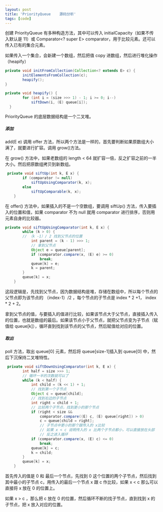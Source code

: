 ```yaml
---
layout: post
title: 'PriorityQueue    源码分析'
tags: [code]
---
```


创建 PriorityQueue 有多种构造方法，其中可以传入 initialCapacity（如果不传入默认是 11）或 Comparator<? super E> comparator，用于比较元素。还可以传入已有的集合元素。

如果传入一个集合，会新建一个数组，然后把值 copy 进数组，然后进行堆化操作（heapify）

```java
private void initFromCollection(Collection<? extends E> c) {
        initElementsFromCollection(c);
        heapify();
}

private void heapify() {
        for (int i = (size >>> 1) - 1; i >= 0; i--)
            siftDown(i, (E) queue[i]);
  }
```

PriorityQueue 的底层数据结构是一个二叉堆。

##### 添加

add(E e) 调用 offer 方法，所以两个方法是一样的，首先要判断如果原数组大小满了，就要进行扩容。调用 grow()方法。

在 grow() 方法中，如果老数组的 length < 64 就扩容一倍，反之扩容之前的一半大小。然后把原数组拷贝到新数组。


```java
 private void siftUp(int k, E x) {
        if (comparator != null)
            siftUpUsingComparator(k, x);
        else
            siftUpComparable(k, x);
    }
```
在 offer() 方法中，如果插入的不是一个空数组，要调用 siftUp() 方法，传入要插入的位置和值，如果 comparator 不为 null 就用 comparator 进行排序，否则用元素自身的比较器。

```java
private void siftUpUsingComparator(int k, E x) {
        while (k > 0) {
        // （k -1）/ 2 找到父节点的位置
            int parent = (k - 1) >>> 1;
            // 拿到父节点
            Object e = queue[parent];
            if (comparator.compare(x, (E) e) >= 0)
                break;
            queue[k] = e;
            k = parent;
        }
        queue[k] = x;
    }
```
这段逻辑是，先找到父节点，因为数据结构是堆，存储在数组中，所以每个节点的父节点即为该节点的 （index-1）/2 ，每个节点的子节点是 index * 2 +1， index * 2 + 2。 

拿到父节点的值，与要插入的值进行比较，如果该节点大于父节点，直接插入传入的位置，也就是数组的最后。如果该节点小于父节点，就把父节点变为子节点（赋值给 queue[k]），循环直到找到该节点的父节点，然后赋值给对应的位置。


##### 取出

poll 方法，取出 queue[0] 元素，然后将 queue[size-1]插入到 queue[0] 中，然后下沉保持二叉堆特性。

```java
 private void siftDownUsingComparator(int k, E x) {
        int half = size >>> 1;
        // 循环一半的次数就可以了
        while (k < half) {
            int child = (k << 1) + 1;
            // 找到第一个子节点
            Object c = queue[child];
            // 找到右边的子节点
            int right = child + 1;
            // 比较两个子节点，找到更小的那个节点
            if (right < size &&
                comparator.compare((E) c, (E) queue[right]) > 0)
                c = queue[child = right];
                // 子节点中更小的那个跟传入的 x比较
                // 如果 x < c 说明传入的 x 比两个子节点都小，可以直接放在头部
                // 反之进入循环
            if (comparator.compare(x, (E) c) <= 0)
                break;
            queue[k] = c;
            k = child;
        }
        queue[k] = x;
    }
```

首先传入的值是 0 和 最后一个节点，先找到 0 这个位置的两个子节点，然后找到其中最小的子节点 c，用传入的最后一个节点 x 跟  c 作比较，如果 x < c 那么可以直接将 x 放在 0 的位置上。

如果 x > c ，那么把 c 放在 0 的位置，然后循环不断的找子节点，直到找到 x 的子节点，把 x 放入对应的位置。

